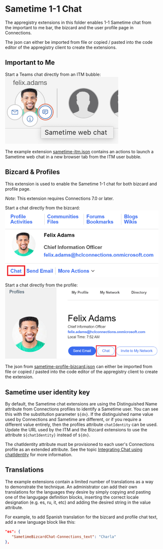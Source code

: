 # Sametime 1-1 Chat
The appregistry extensions in this folder enables 1-1 Sametime chat from the important to me bar, the bizcard and the user profile page in Connections.

The json can either be imported from file or copied / pasted into the code editor of the appregistry client to create the extensions.

## Important to Me
Start a Teams chat directly from an ITM bubble:  
![Start Chat from ITM](./images/st-itm-chat.png)

The example extension [sametime-itm.json](./sametime-itm.json) contains an actions to launch a Sametime web chat in a new browser tab from the ITM user bubble.
   
## Bizcard & Profiles
This extension is used to enable the Sametime 1-1 chat for both bizcard and profile page. 

*Note*: This extension requires Connections 7.0 or later.

Start a chat directly from the bizcard:  
![Start Chat from Bizcard](./images/bizcard-chat.png)

Start a chat directly from the profile:  
![Start Chat from Profile](./images/profile-chat.png)

The json from [sametime-profile-bizcard.json](./sametime-profile-bizcard.json) can either be imported from file or copied / pasted into the code editor of the appregistry client to create the extension.


## Sametime user identity key

By default, the Sametime chat extensions are using the Distinguished Name attribute from Connections profiles to identify a Sametime user.  You can see this with the substitution parameter `${dn}`.  If the distinguished name value used by Connections and Sametime are different, or if you require a different value entirely, then the profiles attribute `chatIdentity` can be used.  Update the URL used by the ITM and the Bizcard extensions to use the attribute `${chatIdentity}` instead of `${dn}`.

The chatIdentity attribute must be provisioned to each user's Connections profile as an extended attribute.  See the topic [Integrating Chat using chatIdentity](https://opensource.hcltechsw.com/connections-doc/v7/configuringv7features/chatIintegration/chat_integ.html) for more information.

## Translations
The example extensions contain a limited number of translations as a way to demonstrate the technique. An administrator can add their own translations for the languages they desire by simply copying and pasting one of the langugage definition blocks, inserting the correct locale designation (e.g. es, ru, it, etc) and adding the desired string in the value attribute.

For example, to add Spanish translation for the bizcard and profile chat text, add a new language block like this:

```json
"es": {
   "SametimeBizcardChat-Connections_text": "Charla"
},
```